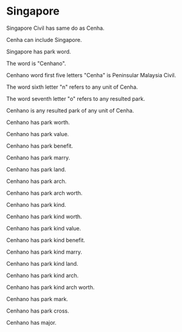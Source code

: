 # Singapore

Singapore Civil has same do as Cenha.

Cenha can include Singapore.

Singapore has park word.

The word is "Cenhano".

Cenhano word first five letters "Cenha" is Peninsular Malaysia Civil.

The word sixth letter "n" refers to any unit of Cenha.

The word seventh letter "o" refers to any resulted park.

Cenhano is any resulted park of any unit of Cenha.

Cenhano has park worth.

Cenhano has park value.

Cenhano has park benefit.

Cenhano has park marry.

Cenhano has park land.

Cenhano has park arch.

Cenhano has park arch worth.

Cenhano has park kind.

Cenhano has park kind worth.

Cenhano has park kind value.

Cenhano has park kind benefit.

Cenhano has park kind marry.

Cenhano has park kind land.

Cenhano has park kind arch.

Cenhano has park kind arch worth.

Cenhano has park mark.

Cenhano has park cross.

Cenhano has major.